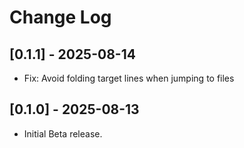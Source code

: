 # Change Log

<!-- https://keepachangelog.com -->

## [0.1.1] - 2025-08-14

- Fix: Avoid folding target lines when jumping to files

## [0.1.0] - 2025-08-13

- Initial Beta release.
